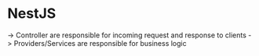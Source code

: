 <h1>NestJS</h1>


-> Controller are responsible for incoming request and response to clients
-> Providers/Services are responsible for business logic

